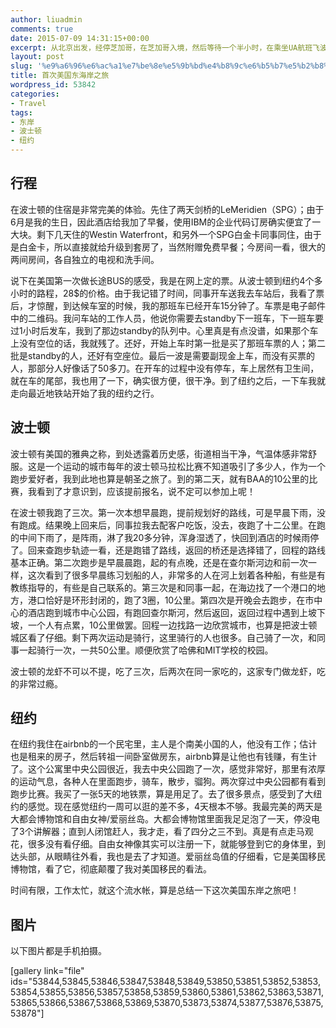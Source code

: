```yaml
---
author: liuadmin
comments: true
date: 2015-07-09 14:31:15+00:00
excerpt: 从北京出发，经停芝加哥，在芝加哥入境，然后等待一个半小时，在乘坐UA航班飞波士顿。在波士顿开回5天后，乘坐大巴到纽约。从纽约回来的时候是从新泽西的机场搭乘UA航班，直飞北京。总的来说在定的票，三个航段含税的价格是5500多，以至于来回程24小时几万公里都白飞了，屁股座的快痛成八瓣了，没有积累到一公里的飞程；不过给公司省大钱了。
layout: post
slug: '%e9%a6%96%e6%ac%a1%e7%be%8e%e5%9b%bd%e4%b8%9c%e6%b5%b7%e5%b2%b8%e4%b9%8b%e6%97%85'
title: 首次美国东海岸之旅
wordpress_id: 53842
categories:
- Travel
tags:
- 东岸
- 波士顿
- 纽约
---
```


## 行程


在波士顿的住宿是非常完美的体验。先住了两天剑桥的LeMeridien（SPG）；由于6月是我的生日，因此酒店给我加了早餐，使用IBM的企业代码订房确实便宜了一大块。剩下几天住的Westin Waterfront，和另外一个SPG白金卡同事同住，由于是白金卡，所以直接就给升级到套房了，当然附赠免费早餐；今房间一看，很大的两间房间，各自独立的电视和洗手间。

说下在美国第一次做长途BUS的感受，我是在网上定的票。从波士顿到纽约4个多小时的路程，28$的价格。由于我记错了时间，同事开车送我去车站后，我看了票后，才惊醒，到达候车室的时候，我的那班车已经开车15分钟了。车票是电子邮件中的二维码。我问车站的工作人员，他说你需要去standby下一班车，下一班车要过1小时后发车，我到了那边standby的队列中。心里真是有点没谱，如果那个车上没有空位的话，我就残了。还好，开始上车时第一批是买了那班车票的人；第二批是standby的人，还好有空座位。最后一波是需要副现金上车，而没有买票的人，那部分人好像话了50多刀。在开车的过程中没有停车，车上居然有卫生间，就在车的尾部，我也用了一下，确实很方便，很干净。到了纽约之后，一下车我就走向最近地铁站开始了我的纽约之行。


## 波士顿


波士顿有美国的雅典之称，到处透露着历史感，街道相当干净，气温体感非常舒服。这是一个运动的城市每年的波士顿马拉松比赛不知道吸引了多少人，作为一个跑步爱好者，我到此地也算是朝圣之旅了。到的第二天，就有BAA的10公里的比赛，我看到了才意识到，应该提前报名，说不定可以参加上呢！

在波士顿我跑了三次。第一次本想早晨跑，提前规划好的路线，可是早晨下雨，没有跑成。结果晚上回来后，同事拉我去配客户吃饭，没去，夜跑了十二公里。在跑的中间下雨了，是阵雨，淋了我20多分钟，浑身湿透了，快回到酒店的时候雨停了。回来查跑步轨迹一看，还是跑错了路线，返回的桥还是选择错了，回程的路线基本正确。第二次跑步是早晨晨跑，起的有点晚，还是在查尔斯河边和前一次一样，这次看到了很多早晨练习划船的人，非常多的人在河上划着各种船，有些是有教练指导的，有些是自己联系的。第三次是和同事一起，在海边找了一个港口的地方，港口恰好是环形封闭的，跑了3圈，10公里。第四次是开晚会去跑步，在市中心的酒店跑到城市中心公园，有跑回查尔斯河，然后返回，返回过程中遇到上坡下坡，一个人有点累，10公里做罢。回程一边找路一边欣赏城市，也算是把波士顿城区看了仔细。剩下两次运动是骑行，这里骑行的人也很多。自己骑了一次，和同事一起骑行一次，一共50公里。顺便欣赏了哈佛和MIT学校的校园。

波士顿的龙虾不可以不提，吃了三次，后两次在同一家吃的，这家专门做龙虾，吃的非常过瘾。


## 纽约


在纽约我住在airbnb的一个民宅里，主人是个南美小国的人，他没有工作；估计也是租来的房子，然后转祖一间卧室做房东，airbnb算是让他也有钱赚，有生计了。这个公寓里中央公园很近，我去中央公园跑了一次，感觉非常好，那里有浓厚的运动气息，各种人在里面跑步，骑车，散步，骝狗。两次穿过中央公园都有看到跑步比赛。我买了一张5天的地铁票，算是用足了。去了很多景点，感受到了大纽约的感觉。现在感觉纽约一周可以逛的差不多，4天根本不够。我最完美的两天是大都会博物馆和自由女神/爱丽丝岛。大都会博物馆里面我足足泡了一天，停没电了3个讲解器；直到人闭馆赶人，我才走，看了四分之三不到。真是有点走马观花，很多没有看仔细。自由女神像其实可以注册一下，就能够登到它的身体里，到达头部，从眼睛往外看，我也是去了才知道。爱丽丝岛值的仔细看，它是美国移民博物馆，看了它，彻底颠覆了我对美国移民的看法。

时间有限，工作太忙，就这个流水帐，算是总结一下这次美国东岸之旅吧！


## 图片


以下图片都是手机拍摄。

[gallery link="file" ids="53844,53845,53846,53847,53848,53849,53850,53851,53852,53853,53854,53855,53856,53857,53858,53859,53860,53861,53862,53863,53871,53865,53866,53867,53868,53869,53870,53873,53874,53877,53876,53875,53878"]
